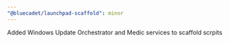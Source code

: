 ```yaml
---
"@bluecadet/launchpad-scaffold": minor
---
```


Added Windows Update Orchestrator and Medic services to scaffold scrpits
